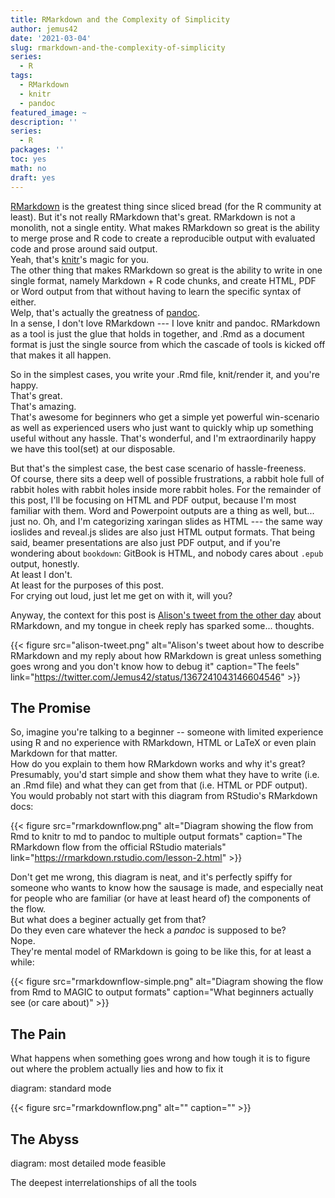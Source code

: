 ```yaml
---
title: RMarkdown and the Complexity of Simplicity
author: jemus42
date: '2021-03-04'
slug: rmarkdown-and-the-complexity-of-simplicity
series:
  - R
tags:
  - RMarkdown
  - knitr
  - pandoc
featured_image: ~
description: ''
series:
  - R
packages: ''
toc: yes
math: no
draft: yes
---
```


[RMarkdown](https://rmarkdown.rstudio.com/) is the greatest thing since sliced bread (for the R community at least).
But it's not really RMarkdown that's great.
RMarkdown is not a monolith, not a single entity.
What makes RMarkdown so great is the ability to merge prose and R code to create a reproducible output with evaluated code and prose around said output.  
Yeah, that's [knitr](https://yihui.org/knitr/)'s magic for you.  
The other thing that makes RMarkdown so great is the ability to write in one single format, namely Markdown + R code chunks, and create HTML, PDF or Word output from that without having to learn the specific syntax of either.  
Welp, that's actually the greatness of [pandoc](https://pandoc.org/).  
In a sense, I don't love RMarkdown --- I love knitr and pandoc.
RMarkdown as a tool is just the glue that holds in together, and .Rmd as a document format is just the single source from which the cascade of tools is kicked off that makes it all happen.

So in the simplest cases, you write your .Rmd file, knit/render it, and you're happy.  
That's great.  
That's amazing.  
That's awesome for beginners who get a simple yet powerful win-scenario as well as experienced users who just want to quickly whip up something useful without any hassle.
That's wonderful, and I'm extraordinarily happy we have this tool(set) at our disposable.

But that's the simplest case, the best case scenario of hassle-freeness.  
Of course, there sits a deep well of possible frustrations, a rabbit hole full of rabbit holes with rabbit holes inside more rabbit holes.
For the remainder of this post, I'll be focusing on HTML and PDF output, because I'm most familiar with them. Word and Powerpoint outputs are a thing as well, but... just no.
Oh, and I'm categorizing xaringan slides as HTML --- the same way ioslides and reveal.js slides are also just HTML output formats. That being said, beamer presentations are also just PDF output, and if you're wondering about `bookdown`: GitBook is HTML, and nobody cares about `.epub` output, honestly.  
At least I don't.  
At least for the purposes of this post.  
For crying out loud, just let me get on with it, will you?

Anyway, the context for this post is [Alison's tweet from the other day](https://twitter.com/apreshill/status/1367240020944441345?s=20) about RMarkdown, and my tongue in cheek reply has sparked some... thoughts. 

{{< figure src="alison-tweet.png" alt="Alison's tweet about how to describe RMarkdown and my reply about how RMarkdown is great unless something goes wrong and you don't know how to debug it" caption="The feels" link="https://twitter.com/Jemus42/status/1367241043146604546" >}}

## The Promise

So, imagine you're talking to a beginner -- someone with limited experience using R and no experience with RMarkdown, HTML or LaTeX or even plain Markdown for that matter.  
How do you explain to them how RMarkdown works and why it's great?  
Presumably, you'd start simple and show them what they have to write (i.e. an .Rmd file) and what they can get from that (i.e. HTML or PDF output).  
You would probably not start with this diagram from RStudio's RMarkdown docs:

{{< figure src="rmarkdownflow.png" alt="Diagram showing the flow from Rmd to knitr to md to pandoc to multiple output formats" caption="The RMarkdown flow from the official RStudio materials" link="https://rmarkdown.rstudio.com/lesson-2.html" >}}

Don't get me wrong, this diagram is neat, and it's perfectly spiffy for someone who wants to know how the sausage is made, and especially neat for people who are familiar (or have at least heard of) the components of the flow.  
But what does a beginer actually get from that?  
Do they even care whatever the heck a *pandoc* is supposed to be?  
Nope.  
They're mental model of RMarkdown is going to be like this, for at least a while:

{{< figure src="rmarkdownflow-simple.png" alt="Diagram showing the flow from Rmd to MAGIC to output formats" caption="What beginners actually see (or care about)" >}}

## The Pain

What happens when something goes wrong and how tough it is to figure out where the problem actually lies and how to fix it

diagram: standard mode

{{< figure src="rmarkdownflow.png" alt="" caption="" >}}


## The Abyss

diagram: most detailed mode feasible

The deepest interrelationships of all the tools

